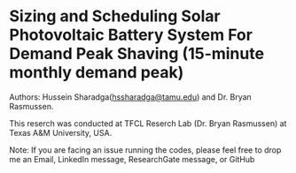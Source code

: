 # Sizing and Scheduling Solar Photovoltaic Battery System For Demand Peak Shaving (15-minute monthly demand peak)
Authors: Hussein Sharadga(hssharadga@tamu.edu) and Dr. Bryan Rasmussen.





This reserch was conducted at TFCL Reserch Lab (Dr. Bryan Rasmussen) at Texas A&M University, USA.



Note: If you are facing an issue running the codes, please feel free to drop me an Email, LinkedIn message, ResearchGate message, or GitHub
